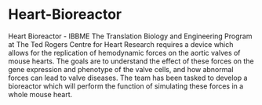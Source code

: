 # Heart-Bioreactor
Heart Bioreactor - IBBME
The Translation Biology and Engineering Program at The Ted Rogers Centre for Heart Research requires a device which allows for the replication of hemodynamic forces on the aortic valves of mouse hearts. The goals are to understand the effect of these forces on the gene expression and phenotype of the valve cells, and how abnormal forces can lead to valve diseases. The team has been tasked to develop a bioreactor which will perform the function of simulating these forces in a whole mouse heart.
